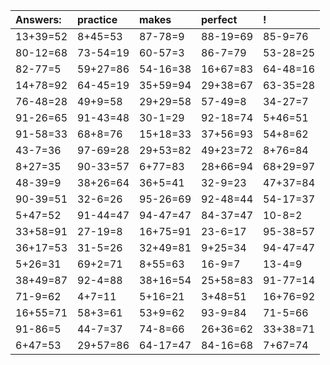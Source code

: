 | Answers: | practice | makes | perfect | ! |
| :--- | :--- | :--- | :--- | :--- |
| 13+39=52 | 8+45=53 | 87-78=9 | 88-19=69 | 85-9=76 | 
| 80-12=68 | 73-54=19 | 60-57=3 | 86-7=79 | 53-28=25 | 
| 82-77=5 | 59+27=86 | 54-16=38 | 16+67=83 | 64-48=16 | 
| 14+78=92 | 64-45=19 | 35+59=94 | 29+38=67 | 63-35=28 | 
| 76-48=28 | 49+9=58 | 29+29=58 | 57-49=8 | 34-27=7 | 
| 91-26=65 | 91-43=48 | 30-1=29 | 92-18=74 | 5+46=51 | 
| 91-58=33 | 68+8=76 | 15+18=33 | 37+56=93 | 54+8=62 | 
| 43-7=36 | 97-69=28 | 29+53=82 | 49+23=72 | 8+76=84 | 
| 8+27=35 | 90-33=57 | 6+77=83 | 28+66=94 | 68+29=97 | 
| 48-39=9 | 38+26=64 | 36+5=41 | 32-9=23 | 47+37=84 | 
| 90-39=51 | 32-6=26 | 95-26=69 | 92-48=44 | 54-17=37 | 
| 5+47=52 | 91-44=47 | 94-47=47 | 84-37=47 | 10-8=2 | 
| 33+58=91 | 27-19=8 | 16+75=91 | 23-6=17 | 95-38=57 | 
| 36+17=53 | 31-5=26 | 32+49=81 | 9+25=34 | 94-47=47 | 
| 5+26=31 | 69+2=71 | 8+55=63 | 16-9=7 | 13-4=9 | 
| 38+49=87 | 92-4=88 | 38+16=54 | 25+58=83 | 91-77=14 | 
| 71-9=62 | 4+7=11 | 5+16=21 | 3+48=51 | 16+76=92 | 
| 16+55=71 | 58+3=61 | 53+9=62 | 93-9=84 | 71-5=66 | 
| 91-86=5 | 44-7=37 | 74-8=66 | 26+36=62 | 33+38=71 | 
| 6+47=53 | 29+57=86 | 64-17=47 | 84-16=68 | 7+67=74 | 
